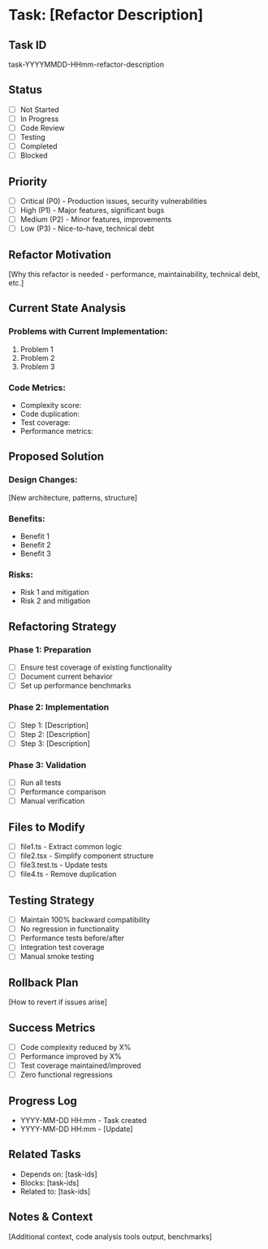 # Task: [Refactor Description]

## Task ID

task-YYYYMMDD-HHmm-refactor-description

## Status

- [ ] Not Started
- [ ] In Progress
- [ ] Code Review
- [ ] Testing
- [ ] Completed
- [ ] Blocked

## Priority

- [ ] Critical (P0) - Production issues, security vulnerabilities
- [ ] High (P1) - Major features, significant bugs
- [ ] Medium (P2) - Minor features, improvements
- [ ] Low (P3) - Nice-to-have, technical debt

## Refactor Motivation

[Why this refactor is needed - performance, maintainability, technical debt, etc.]

## Current State Analysis

### Problems with Current Implementation:

1. Problem 1
2. Problem 2
3. Problem 3

### Code Metrics:

- Complexity score:
- Code duplication:
- Test coverage:
- Performance metrics:

## Proposed Solution

### Design Changes:

[New architecture, patterns, structure]

### Benefits:

- Benefit 1
- Benefit 2
- Benefit 3

### Risks:

- Risk 1 and mitigation
- Risk 2 and mitigation

## Refactoring Strategy

### Phase 1: Preparation

- [ ] Ensure test coverage of existing functionality
- [ ] Document current behavior
- [ ] Set up performance benchmarks

### Phase 2: Implementation

- [ ] Step 1: [Description]
- [ ] Step 2: [Description]
- [ ] Step 3: [Description]

### Phase 3: Validation

- [ ] Run all tests
- [ ] Performance comparison
- [ ] Manual verification

## Files to Modify

- [ ] file1.ts - Extract common logic
- [ ] file2.tsx - Simplify component structure
- [ ] file3.test.ts - Update tests
- [ ] file4.ts - Remove duplication

## Testing Strategy

- [ ] Maintain 100% backward compatibility
- [ ] No regression in functionality
- [ ] Performance tests before/after
- [ ] Integration test coverage
- [ ] Manual smoke testing

## Rollback Plan

[How to revert if issues arise]

## Success Metrics

- [ ] Code complexity reduced by X%
- [ ] Performance improved by X%
- [ ] Test coverage maintained/improved
- [ ] Zero functional regressions

## Progress Log

- YYYY-MM-DD HH:mm - Task created
- YYYY-MM-DD HH:mm - [Update]

## Related Tasks

- Depends on: [task-ids]
- Blocks: [task-ids]
- Related to: [task-ids]

## Notes & Context

[Additional context, code analysis tools output, benchmarks]
